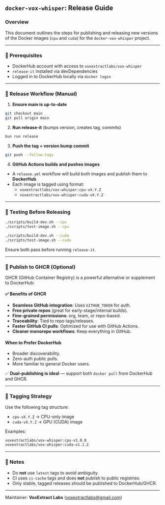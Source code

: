 ## `docker-vox-whisper`: Release Guide

### Overview
This document outlines the steps for publishing and releasing new versions of the Docker images (`cpu` and `cuda`) for the `docker-vox-whisper` project.

---

### 🧩 Prerequisites
- DockerHub account with access to `voxextractlabs/vox-whisper`
- `release-it` installed via devDependencies
- Logged in to DockerHub locally via `docker login`

---

### 🚀 Release Workflow (Manual)

1. **Ensure main is up-to-date**
```bash
git checkout main
git pull origin main
```

2. **Run release-it** (bumps version, creates tag, commits)
```bash
bun run release
```

3. **Push the tag + version bump commit**
```bash
git push --follow-tags
```

4. **GitHub Actions builds and pushes images**
- A `release.yml` workflow will build both images and publish them to **DockerHub**.
- Each image is tagged using format:
  - `voxextractlabs/vox-whisper:cpu-vX.Y.Z`
  - `voxextractlabs/vox-whisper:cuda-vX.Y.Z`

---

### 🧪 Testing Before Releasing

```bash
./scripts/build-dev.sh --cpu
./scripts/test-image.sh --cpu

./scripts/build-dev.sh --cuda
./scripts/test-image.sh --cuda
```

Ensure both pass before running `release-it`.

---

### 🐳 Publish to GHCR (Optional)

GHCR (GitHub Container Registry) is a powerful alternative or supplement to DockerHub:

#### ✅ Benefits of GHCR
- **Seamless GitHub integration**: Uses `GITHUB_TOKEN` for auth.
- **Free private repos** (great for early-stage/internal builds).
- **Fine-grained permissions**: org, team, or repo-based.
- **Traceability**: Tied to repo tags/releases.
- **Faster GitHub CI pulls**: Optimized for use with GitHub Actions.
- **Cleaner monorepo workflows**: Keep everything in GitHub.

#### When to Prefer DockerHub
- Broader discoverability.
- Zero-auth public pulls.
- More familiar to general Docker users.

✅ **Dual-publishing is ideal** — support both `docker pull` from DockerHub and GHCR.

---

### 🔖 Tagging Strategy
Use the following tag structure:

- `cpu-vX.Y.Z` → CPU-only image
- `cuda-vX.Y.Z` → GPU (CUDA) image

Examples:
```bash
voxextractlabs/vox-whisper:cpu-v1.0.0
voxextractlabs/vox-whisper:cuda-v1.1.2
```

---

### 📝 Notes
- Do **not** use `latest` tags to avoid ambiguity.
- CI uses `ci-cache` tags and does **not** publish to public registries.
- Only stable, tagged releases should be published to DockerHub/GHCR.

---

Maintainer: **VoxExtract Labs** (<voxextractlabs@gmail.com>)

